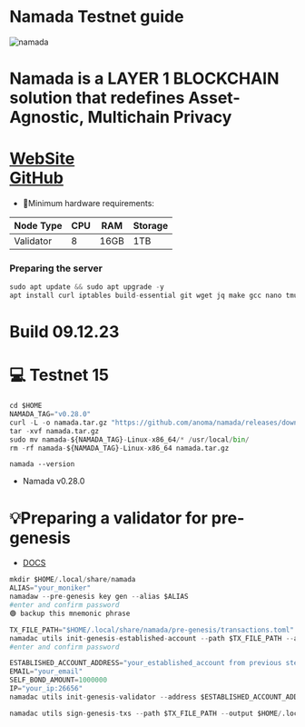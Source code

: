 # Namada Testnet guide

![namada](https://github.com/obajay/nodes-Guides/assets/44331529/e1ae776c-13fb-40a5-9aaa-111d2d1fe84a)
# Namada is a LAYER 1 BLOCKCHAIN solution that redefines Asset-Agnostic, Multichain Privacy

[WebSite](https://namada.net/)\
[GitHub](https://github.com/anoma)
=


- 🔗Minimum hardware requirements:

| Node Type |CPU | RAM  | Storage  | 
|-----------|----|------|----------|
| Validator |   8| 16GB | 1TB      |

### Preparing the server
```python
sudo apt update && sudo apt upgrade -y
apt install curl iptables build-essential git wget jq make gcc nano tmux htop nvme-cli pkg-config libssl-dev libleveldb-dev tar clang bsdmainutils ncdu unzip libleveldb-dev -y
```

# Build 09.12.23
# 💻 Testnet 15
```python
cd $HOME
NAMADA_TAG="v0.28.0"
curl -L -o namada.tar.gz "https://github.com/anoma/namada/releases/download/$NAMADA_TAG/namada-${NAMADA_TAG}-Linux-x86_64.tar.gz"
tar -xvf namada.tar.gz
sudo mv namada-${NAMADA_TAG}-Linux-x86_64/* /usr/local/bin/
rm -rf namada-${NAMADA_TAG}-Linux-x86_64 namada.tar.gz
```

`namada --version`
- Namada v0.28.0

# 💡Preparing a validator for pre-genesis  
- [DOCS](https://docs.namada.net/operators/networks/genesis-flow/participants#generating-transactions)
```python
mkdir $HOME/.local/share/namada
ALIAS="your_moniker"
namadaw --pre-genesis key gen --alias $ALIAS
#enter and confirm password
🟢 backup this mnemonic phrase

TX_FILE_PATH="$HOME/.local/share/namada/pre-genesis/transactions.toml"
namadac utils init-genesis-established-account --path $TX_FILE_PATH --aliases $ALIAS
#enter and confirm password

ESTABLISHED_ACCOUNT_ADDRESS="your_established_account from previous step "
EMAIL="your_email"
SELF_BOND_AMOUNT=1000000
IP="your_ip:26656"
namadac utils init-genesis-validator --address $ESTABLISHED_ACCOUNT_ADDRESS --alias $ALIAS --net-address $IP --commission-rate 0.05 --max-commission-rate-change 0.01 --self-bond-amount $SELF_BOND_AMOUNT --email $EMAIL --path $TX_FILE_PATH

namadac utils sign-genesis-txs --path $TX_FILE_PATH --output $HOME/.local/share/namada/pre-genesis/signed-transactions.toml --alias $ALIAS
```


